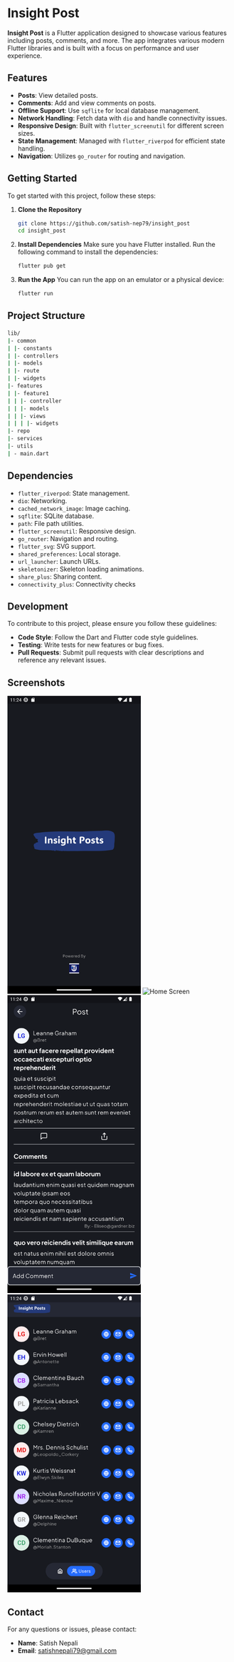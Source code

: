 # Insight Post

**Insight Post** is a Flutter application designed to showcase various features including posts, comments, and more. The app integrates various modern Flutter libraries and is built with a focus on performance and user experience.

## Features 
- **Posts**: View detailed posts.
- **Comments**: Add and view comments on posts.
-  **Offline Support**: Use `sqflite` for local database management.
-  **Network Handling**: Fetch data with `dio` and handle connectivity issues.
-  **Responsive Design**: Built with `flutter_screenutil` for different screen sizes.
- **State Management**: Managed with `flutter_riverpod` for efficient state handling.
- **Navigation**: Utilizes `go_router` for routing and navigation.

## Getting Started
To get started with this project, follow these steps:
1. **Clone the Repository**
	```bash 
	git clone https://github.com/satish-nep79/insight_post
	cd insight_post
	```
2.  **Install Dependencies**
		Make sure you have Flutter installed. Run the following command to install the dependencies:
	```bash 
	flutter pub get
	```
3.  **Run the App**
	You can run the app on an emulator or a physical device:
	```bash 
	flutter run
	```

## Project Structure
```bash
lib/
|- common
| |- constants
| |- controllers
| |- models
| |- route
| |- widgets
|- features
| |- feature1
| | |- controller
| | |- models
| | |- views
| | | |- widgets
|- repo
|- services
|- utils
| - main.dart
```

## Dependencies
- `flutter_riverpod`: State management.
-   `dio`: Networking.
-   `cached_network_image`: Image caching.
-   `sqflite`: SQLite database.
-   `path`: File path utilities.
-   `flutter_screenutil`: Responsive design.
-   `go_router`: Navigation and routing.
-   `flutter_svg`: SVG support.
-   `shared_preferences`: Local storage.
-   `url_launcher`: Launch URLs.
-   `skeletonizer`: Skeleton loading animations.
-   `share_plus`: Sharing content.
-   `connectivity_plus`: Connectivity checks

## Development 
To contribute to this project, please ensure you follow these guidelines:

-   **Code Style**: Follow the Dart and Flutter code style guidelines.
-   **Testing**: Write tests for new features or bug fixes.
-   **Pull Requests**: Submit pull requests with clear descriptions and reference any relevant issues.


## Screenshots

<img src="assets/ss/splash.png" alt="Splash Screen" width="300"/> <img src="assets/ss/homescree.png" alt="Home Screen" width="300"/>
<img src="assets/ss/postdetails.png" alt="Post Details Screen" width="300"/> <img src="assets/ss/users.png" alt="Users Screen" width="300"/>


## Contact

For any questions or issues, please contact:

-   **Name**: Satish Nepali
-   **Email**: satishnepali79@gmail.com

